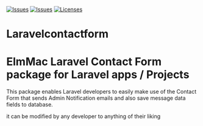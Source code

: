 [![Issues](https://img.shields.io/badge/Code-Issues-red)](https://img.shields.io/github/issues/ElmMac/Laravelcontactform)
[![Issues](https://img.shields.io/badge/Code-Stars-green)](	https://img.shields.io/github/stars/ElmMac/Laravelcontactform)
[![Licenses](https://img.shields.io/badge/Code-License-blue)](https://img.shields.io/github/license/ElmMac/Laravelcontactform)




# Laravelcontactform
# ElmMac Laravel Contact Form package for Laravel apps / Projects 

This package enables Laravel developers to easily make use of the Contact Form that sends Admin Notification emails and also save message data fields to database.

it can be modified by any developer to anything of their liking
